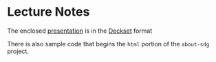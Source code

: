 # Lecture Notes

The enclosed [presentation](/handbook/curriculum/fundamentals/lessons/intro-to-html/lecture/presentation) is in the [Deckset](https://www.deckset.com/) format

There is also sample code that begins the `html` portion of the `about-sdg` project.
